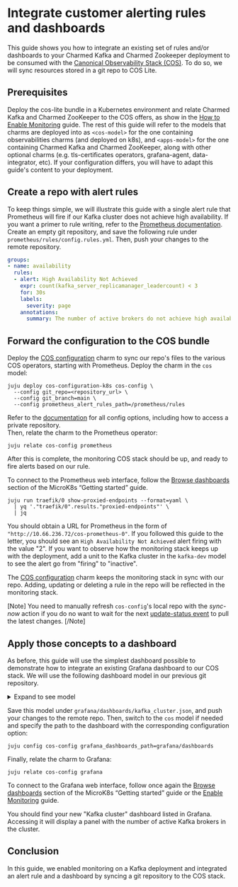 # Integrate customer alerting rules and dashboards

This guide shows you how to integrate an existing set of rules and/or dashboards to your Charmed Kafka and Charmed Zookeeper deployment to be consumed with the [Canonical Observability Stack (COS)](https://charmhub.io/topics/canonical-observability-stack).
To do so, we will sync resources stored in a git repo to COS Lite.

## Prerequisites

Deploy the cos-lite bundle in a Kubernetes environment and relate Charmed Kafka and Charmed ZooKeeper to the COS offers, as show in the [How to Enable Monitoring](/t/charmed-kafka-documentation-how-to-enable-monitoring/10283) guide.
The rest of this guide will refer to the models that charms are deployed into as `<cos-model>` for the one containing observabilities charms (and deployed on k8s), and `<apps-model>` for the one containing Charmed Kafka and Charmed ZooKeeper, along with other optional charms (e.g. tls-certificates operators, grafana-agent, data-integrator, etc).
If your configuration differs, you will have to adapt this guide's content to your deployment.

## Create a repo with alert rules

To keep things simple, we will illustrate this guide with a single alert rule that Prometheus will fire if our Kafka cluster does not achieve high availability.
If you want a primer to rule writing, refer to the [Prometheus documentation](https://prometheus.io/docs/prometheus/latest/configuration/alerting_rules/).  
Create an empty git repository, and save the following rule under `prometheus/rules/config.rules.yml`.
Then, push your changes to the remote repository.

```yaml
groups:
- name: availability
  rules:
  - alert: High Availability Not Achieved
    expr: count(kafka_server_replicamanager_leadercount) < 3
    for: 30s
    labels:
      severity: page
    annotations:
      summary: The number of active brokers do not achieve high availability
```


## Forward the configuration to the COS bundle

Deploy the [COS configuration](https://charmhub.io/cos-configuration-k8s) charm to sync our repo's files to the various COS operators, starting with Prometheus.
Deploy the charm in the `cos` model:

```shell
juju deploy cos-configuration-k8s cos-config \
  --config git_repo=<repository_url> \
  --config git_branch=main \
  --config prometheus_alert_rules_path=/prometheus/rules
```

Refer to the [documentation](https://charmhub.io/cos-configuration-k8s/configure) for all config options, including how to access a private repository.  
Then, relate the charm to the Prometheus operator:

```shell
juju relate cos-config prometheus
```

After this is complete, the monitoring COS stack should be up, and ready to fire alerts based on our rule.

To connect to the Prometheus web interface, follow the [Browse dashboards](https://charmhub.io/topics/canonical-observability-stack/tutorials/install-microk8s#heading--browse-dashboards) section of the MicroK8s “Getting started” guide.

```shell
juju run traefik/0 show-proxied-endpoints --format=yaml \
  | yq '."traefik/0".results."proxied-endpoints"' \
  | jq
```

You should obtain a URL for Prometheus in the form of `"http://10.66.236.72/cos-prometheus-0"`.
If you followed this guide to the letter, you should see an `High Availability Not Achieved` alert firing with the value "2".
If you want to observe how the monitoring stack keeps up with the deployment, add a unit to the Kafka cluster in the `kafka-dev` model to see the alert go from "firing" to "inactive".


The [COS configuration](https://charmhub.io/cos-configuration-k8s) charm keeps the monitoring stack in sync with our repo.
Adding, updating or deleting a rule in the repo will be reflected in the monitoring stack.

[Note]
You need to manually refresh `cos-config`'s local repo with the *sync-now* action if you do no want to wait for the next [update-status event](/t/event-update-status/6484) to pull the latest changes.
[/Note]

## Apply those concepts to a dashboard

As before, this guide will use the simplest dashboard possible to demonstrate how to integrate an existing Grafana dashboard to our COS stack. We will use the following dashboard model in our previous git repository.

<details><summary>Expand to see model</summary>

```json
{
  "annotations": {
    "list": [
      {
        "builtIn": 1,
        "datasource": {
          "type": "grafana",
          "uid": "-- Grafana --"
        },
        "enable": true,
        "hide": true,
        "iconColor": "rgba(0, 211, 255, 1)",
        "name": "Annotations & Alerts",
        "type": "dashboard"
      }
    ]
  },
  "editable": true,
  "fiscalYearStartMonth": 0,
  "graphTooltip": 0,
  "id": 10,
  "links": [],
  "liveNow": false,
  "panels": [
    {
      "datasource": {
        "type": "prometheus",
        "uid": "${prometheusds}"
      },
      "fieldConfig": {
        "defaults": {
          "mappings": [],
          "thresholds": {
            "mode": "absolute",
            "steps": [
              {
                "color": "red",
                "value": null
              },
              {
                "color": "green",
                "value": 3
              }
            ]
          },
          "unit": "short"
        },
        "overrides": []
      },
      "gridPos": {
        "h": 7,
        "w": 9,
        "x": 0,
        "y": 0
      },
      "id": 1,
      "options": {
        "colorMode": "background",
        "graphMode": "none",
        "justifyMode": "auto",
        "orientation": "auto",
        "reduceOptions": {
          "calcs": [
            "lastNotNull"
          ],
          "fields": "",
          "values": false
        },
        "textMode": "auto"
      },
      "pluginVersion": "9.5.3",
      "targets": [
        {
          "datasource": {
            "type": "prometheus",
            "uid": "${prometheusds}"
          },
          "editorMode": "code",
          "expr": "count(kafka_server_replicamanager_leadercount)",
          "legendFormat": "__auto",
          "range": true,
          "refId": "A"
        }
      ],
      "title": "# Number of active brokers",
      "type": "stat"
    }
  ],
  "refresh": "",
  "schemaVersion": 38,
  "style": "dark",
  "tags": [],
  "templating": {
    "list": []
  },
  "time": {
    "from": "now-6h",
    "to": "now"
  },
  "timepicker": {},
  "timezone": "",
  "title": "Kafka cluster",
  "uid": "d05ae829-3279-4af5-99df-de8b9b32fc10",
  "version": 3,
  "weekStart": ""
}
```

</details>

Save this model under `grafana/dashboards/kafka_cluster.json`, and push your changes to the remote repo.
Then, switch to the `cos` model if needed and specify the path to the dashboard with the corresponding configuration option:

```
juju config cos-config grafana_dashboards_path=grafana/dashboards
```

Finally, relate the charm to Grafana:

```
juju relate cos-config grafana
```


To connect to the Grafana web interface, follow once again the [Browse dashboards](https://charmhub.io/topics/canonical-observability-stack/tutorials/install-microk8s#heading--browse-dashboards) section of the MicroK8s “Getting started” guide or the [Enable Monitoring](/t/charmed-kafka-documentation-how-to-enable-monitoring/10283) guide.

You should find your new "Kafka cluster" dashboard listed in Grafana.
Accessing it will display a panel with the number of active Kafka brokers in the cluster.

## Conclusion

In this guide, we enabled monitoring on a Kafka deployment and integrated an alert rule and a dashboard by syncing a git repository to the COS stack.
